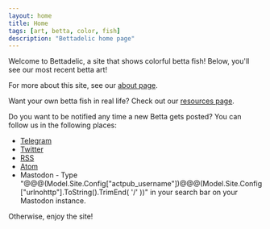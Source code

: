 ```yaml
---
layout: home
title: Home
tags: [art, betta, color, fish]
description: "Bettadelic home page"
---
```


Welcome to Bettadelic, a site that shows colorful betta fish!  Below, you'll see our most recent betta art!

For more about this site, see our [about page](/about/index.html).

Want your own betta fish in real life?  Check out our [resources page](/resources/index.html).

Do you want to be notified any time a new Betta gets posted?  You can follow us in the following places:

* [Telegram](@Model.Site.Config["telegram"])
* [Twitter](@Model.Site.Config["twitter"])
* [RSS](/rss.xml)
* [Atom](/atom.xml)
* Mastodon - Type "@@@(Model.Site.Config["actpub_username"])@@@(Model.Site.Config["urlnohttp"].ToString().TrimEnd( '/' ))" in your search bar on your Mastodon instance.

Otherwise, enjoy the site!
